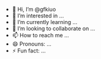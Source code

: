 - 👋 Hi, I’m @gfkiuo
- 👀 I’m interested in ...
- 🌱 I’m currently learning ...
- 💞️ I’m looking to collaborate on ...
- 📫 How to reach me ...
- 😄 Pronouns: ...
- ⚡ Fun fact: ...

<!---
gfkiuo/gfkiuo is a ✨ special ✨ repository because its `README.md` (this file) appears on your GitHub profile.
You can click the Preview link to take a look at your changes.
--->
